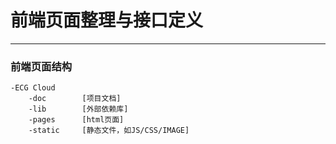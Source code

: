 # 前端页面整理与接口定义
------
### 前端页面结构
```
-ECG Cloud
    -doc        [项目文档]
    -lib        [外部依赖库]
    -pages      [html页面]
    -static     [静态文件，如JS/CSS/IMAGE]
```
